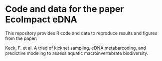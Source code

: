 
# Code and data for the paper EcoImpact eDNA

This repository provides R code and data to reproduce results and figures from the paper:

Keck, F. et al. A triad of kicknet sampling, eDNA metabarcoding, and predictive modeling to assess aquatic macroinvertebrate biodiversity.
